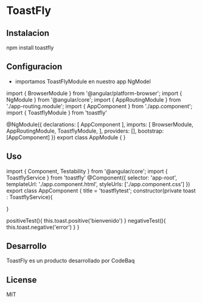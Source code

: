 # ToastFly

## Instalacion

npm install toastfly

## Configuracion

* importamos ToastFlyModule en nuestro app NgModel

import { BrowserModule } from '@angular/platform-browser';
import { NgModule } from '@angular/core';
import { AppRoutingModule } from './app-routing.module';
import { AppComponent } from './app.component';
import { ToastflyModule } from 'toastfly'

@NgModule({
  declarations: [
    AppComponent
  ],
  imports: [
    BrowserModule,
    AppRoutingModule,
    ToastflyModule,
  ],
  providers: [],
  bootstrap: [AppComponent]
})
export class AppModule { }


## Uso 

import { Component, Testability } from '@angular/core';
import { ToastflyService } from 'toastfly'
@Component({
  selector: 'app-root',
  templateUrl: './app.component.html',
  styleUrls: ['./app.component.css']
})
export class AppComponent {
  title = 'toastflytest';
 constructor(private toast :  ToastflyService){

  }

 positiveTest(){
    this.toast.positive('bienvenido')
}
  negativeTest(){
  this.toast.negative('error')
}
}

## Desarrollo
ToastFly es un producto desarrollado por CodeBaq
## License 
MIT